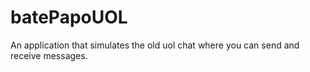 # batePapoUOL
An application that simulates the old uol chat where you can send and receive messages.
